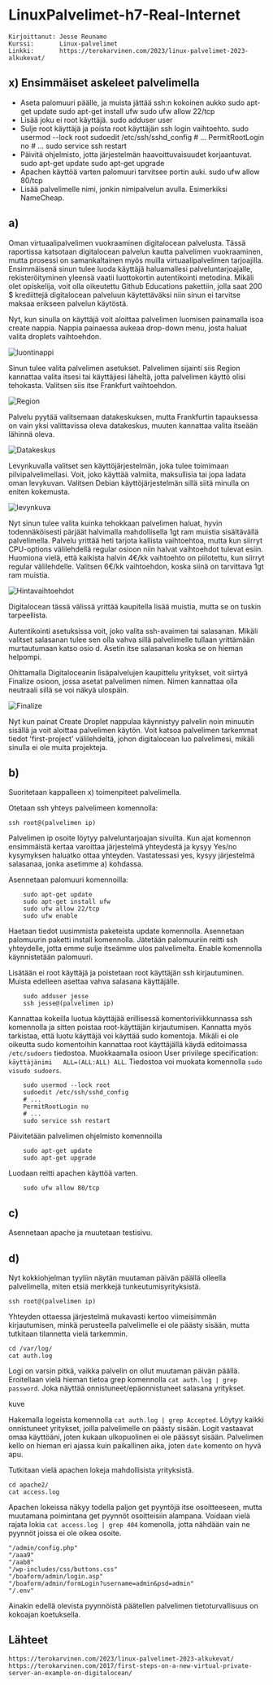 # LinuxPalvelimet-h7-Real-Internet
    Kirjoittanut: Jesse Reunamo
    Kurssi:       Linux-palvelimet
    Linkki:       https://terokarvinen.com/2023/linux-palvelimet-2023-alkukevat/

## x) Ensimmäiset askeleet palvelimella
 - Aseta palomuuri päälle, ja muista jättää ssh:n kokoinen aukko
            sudo apt-get update
            sudo apt-get install ufw
            sudo ufw allow 22/tcp
 - Lisää joku ei root käyttäjä.
        sudo adduser user
 - Sulje root käyttäjä ja poista root käyttäjän ssh login vaihtoehto.
        sudo usermod --lock root
        sudoedit /etc/ssh/sshd_config
        # ...
        PermitRootLogin no
        # ...
        sudo service ssh restart
 - Päivitä ohjelmisto, jotta järjestelmän haavoittuvaisuudet korjaantuvat.
        sudo apt-get update
        sudo apt-get upgrade
 - Apachen käyttöä varten palomuuri tarvitsee portin auki.
        sudo ufw allow 80/tcp
 - Lisää palvelimelle nimi, jonkin nimipalvelun avulla. Esimerkiksi NameCheap.
## a)
Oman virtuaalipalvelimen vuokraaminen digitalocean palvelusta. 
Tässä raportissa katsotaan digitalocean palvelun kautta palvelimen vuokraaminen, mutta prosessi on samankaltainen myös muilla virtuaalipalvelimen tarjoajilla. Ensimmäisenä sinun tulee luoda käyttäjä haluamallesi palveluntarjoajalle, rekisteröityminen yleensä vaatii luottokortin autentikointi metodina. Mikäli olet opiskelija, voit olla oikeutettu Github Educations pakettiin, jolla saat 200 $ krediittejä digitalocean palveluun käytettäväksi niin sinun ei tarvitse maksaa erikseen palvelun käytöstä.

Nyt, kun sinulla on käyttäjä voit aloittaa palvelimen luomisen painamalla isoa create nappia. Nappia painaessa aukeaa drop-down menu, josta haluat valita droplets vaihtoehdon.

![luontinappi](https://user-images.githubusercontent.com/112503770/217781334-cc176052-c883-4000-a6ec-e59c8729324d.jpg)

Sinun tulee valita palvelimen asetukset. Palvelimen sijainti siis Region kannattaa valita itsesi tai käyttäjiesi läheltä, jotta palvelimen käyttö olisi tehokasta. Valitsen siis itse Frankfurt vaihtoehdon.

![Region](https://user-images.githubusercontent.com/112503770/217782391-44a27e5d-92ee-4588-a657-5a2c0f8cff39.jpg)

Palvelu pyytää valitsemaan datakeskuksen, mutta Frankfurtin tapauksessa on vain yksi valittavissa oleva datakeskus, muuten kannattaa valita itseään lähinnä oleva.

![Datakeskus](https://user-images.githubusercontent.com/112503770/217782809-c89d065a-7336-4594-ad92-3cca53308ac4.jpg)

Levynkuvalla valitset sen käyttöjärjestelmän, joka tulee toimimaan pilvipalvelimellasi. Voit, joko käyttää valmiita, maksullisia tai jopa ladata oman levykuvan. Valitsen Debian käyttöjärjestelmän sillä siitä minulla on eniten kokemusta.

![levynkuva](https://user-images.githubusercontent.com/112503770/217783582-a3710291-6266-47b2-a97d-64983271a165.jpg)

Nyt sinun tulee valita kuinka tehokkaan palvelimen haluat, hyvin todennäköisesti pärjäät halvimalla mahdollisella 1gt ram muistia sisältävällä palvelimella. Palvelu yrittää heti tarjota kallista vaihtoehtoa, mutta kun siirryt CPU-options välilehdellä regular osioon niin halvat vaihtoehdot tulevat esiin. Huomiona vielä, että kaikista halvin 4€/kk vaihtoehto on piilotettu, kun siirryt regular välilehdelle. Valitsen 6€/kk vaihtoehdon, koska siinä on tarvittava 1gt ram muistia.

![Hintavaihtoehdot](https://user-images.githubusercontent.com/112503770/217784745-02ecd22e-cf32-430c-97b0-42617735df35.jpg)

Digitalocean tässä välissä yrittää kaupitella lisää muistia, mutta se on tuskin tarpeellista.

Autentikointi asetuksissa voit, joko valita ssh-avaimen tai salasanan. Mikäli valitset salasanan tulee sen olla vahva sillä palvelimelle tullaan yrittämään murtautumaan katso osio d. Asetin itse salasanan koska se on hieman helpompi.

Ohittamalla Digitaloceanin lisäpalvelujen kaupittelu yritykset, voit siirtyä Finalize osioon, jossa asetat palvelimen nimen. Nimen kannattaa olla neutraali sillä se voi näkyä ulospäin. 

![Finalize](https://user-images.githubusercontent.com/112503770/217787723-035c428b-eee1-41d0-a05e-d954a41aa0bf.jpg)

Nyt kun painat Create Droplet nappulaa käynnistyy palvelin noin minuutin sisällä ja voit aloittaa palvelimen käytön. Voit katsoa palvelimen tarkemmat tiedot 'first-project' välilehdeltä, johon digitalocean luo palvelimesi, mikäli sinulla ei ole muita projekteja.
## b)
Suoritetaan kappalleen x) toimenpiteet palvelimella.

Otetaan ssh yhteys palvelimeen komennolla:
    
    ssh root@(palvelimen ip)

Palvelimen ip osoite löytyy palveluntarjoajan sivuilta. Kun ajat komennon ensimmäistä kertaa varoittaa järjestelmä yhteydestä ja kysyy Yes/no kysymyksen haluatko ottaa yhteyden. Vastatessasi yes, kysyy järjestelmä salasanaa, jonka asetimme a) kohdassa.

 Asennetaan palomuuri komennoilla:
 
        sudo apt-get update
        sudo apt-get install ufw
        sudo ufw allow 22/tcp
        sudo ufw enable
        
Haetaan tiedot uusimmista paketeista update komennolla. Asennetaan palomuurin paketti install komennolla. Jätetään palomuuriin reitti ssh yhteydelle, jotta emme sulje itseämme ulos palvelimelta. Enable komennolla käynnistetään palomuuri.

Lisätään ei root käyttäjä ja poistetaan root käyttäjän ssh kirjautuminen. Muista edelleen asettaa vahva salasana käyttäjälle.

        sudo adduser jesse
        ssh jesse@(palvelimen ip)

Kannattaa kokeilla luotua käyttäjää erillisessä komentoriviikkunnassa ssh komennolla ja sitten poistaa root-käyttäjän kirjautumisen. Kannatta myös tarkistaa, että luotu käyttäjä voi käyttää sudo komentoja. Mikäli ei ole oikeutta sudo komentoihin kannattaa root käyttäjällä käydä editoimassa `/etc/sudoers` tiedostoa. Muokkaamalla osioon User privilege specification: `käyttäjänimi   ALL=(ALL:ALL) ALL`. Tiedostoa voi muokata komennolla `sudo visudo sudoers`.

        sudo usermod --lock root
        sudoedit /etc/ssh/sshd_config
        # ...
        PermitRootLogin no
        # ...
        sudo service ssh restart
        
Päivitetään palvelimen ohjelmisto komennoilla 

        sudo apt-get update
        sudo apt-get upgrade
        
Luodaan reitti apachen käyttöä varten.

        sudo ufw allow 80/tcp
        
## c)
Asennetaan apache ja muutetaan testisivu.

## d)
Nyt kokkiohjelman tyyliin näytän muutaman päivän päällä olleella palvelimella, miten etsiä merkkejä tunkeutumisyrityksistä.

    ssh root@(palvelimen ip)

Yhteyden ottaessa järjestelmä mukavasti kertoo viimeisimmän kirjautumisen, minkä perusteella palvelimelle ei ole päästy sisään, mutta tutkitaan tilannetta vielä tarkemmin.

    cd /var/log/
    cat auth.log
    
Logi on varsin pitkä, vaikka palvelin on ollut muutaman päivän päällä. Eroitellaan vielä hieman tietoa grep komennolla `cat auth.log | grep password`. Joka näyttää onnistuneet/epäonnistuneet salasana yritykset.

kuve

Hakemalla logeista komennolla `cat auth.log | grep Accepted`. Löytyy kaikki onnistuneet yritykset, joilla palvelimelle on päästy sisään. Logit vastaavat omaa käyttöäni, joten kukaan ulkopuolinen ei ole päässyt sisään. Palvelimen kello on hieman eri ajassa kuin paikallinen aika, joten `date` komento on hyvä apu.

Tutkitaan vielä apachen lokeja mahdollisista yrityksistä.

    cd apache2/
    cat access.log
    
Apachen lokeissa näkyy todella paljon get pyyntöjä itse osoitteeseen, mutta muutamana poimintana get pyynnöt osoitteisiin alampana. Voidaan vielä rajata lokia `cat access.log | grep 404` komenolla, jotta nähdään vain ne pyynnöt joissa ei ole oikea osoite. 

    "/admin/config.php"
    "/aaa9"
    "/aab8"
    "/wp-includes/css/buttons.css"
    "/boaform/admin/login.asp" 
    "/boaform/admin/formLogin?username=admin&psd=admin"
    "/.env"

Ainakin edellä olevista pyynnöistä päätellen palvelimen tietoturvallisuus on kokoajan koetuksella. 
## Lähteet

    https://terokarvinen.com/2023/linux-palvelimet-2023-alkukevat/
    https://terokarvinen.com/2017/first-steps-on-a-new-virtual-private-server-an-example-on-digitalocean/
    
